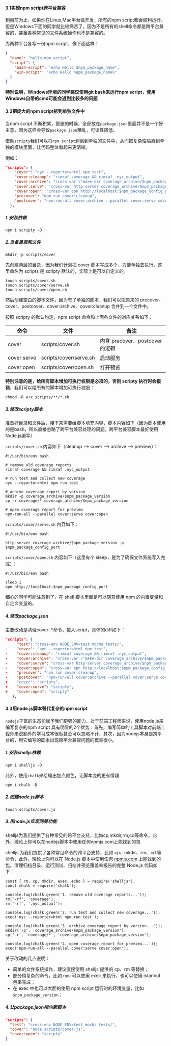 #### 3.1实现npm script跨平台兼容

到目前为止，如果你在Linux,Mac平台做开发，所有的npm script都会顺利运行，但是Windows下面的同学就比较痛苦了，因为不是所有的shell命令都是跨平台兼容的，甚至各种常见的文件系统操作也不是兼容的。

为两种平台各写一份npm script，像下面这样：

```json
{
  "name": "hello-npm-script",
  "script": {
    "bash-script": "echo Hello $npm_package_name",
    "win-script": "echo Hello %npm_package_name%"
  }
}
```

**特别说明，Windows环境的同学建议使用git bash来运行npm script，使用Windows自带的cmd可能会遇到比较多的问题**

#### 3.2把庞大的npm script拆到单独文件中

当npm script 不断积累，膨胀的时候，全部放在`package.json`里面并不是一个好主意，因为这样会导致`package.json`糟乱，可读性降低。

借助`scripty`我们可以将`npm script`剥离到单独的文件中，从而把复杂性隔离到单独的模块里面，让代码整体看起来更清晰。

例如：

```json
"scripts": {
    "cover": "nyc --reporter=html npm test",
    "cover:cleanup": "rimraf coverage && rimraf .nyc_output",
    "cover:archive": "cross-var \"make-dir coverage_archive/$npm_package_version && cpr coverage/* coverage_archive/$npm_package_version -o\"",
    "cover:serve": "cross-var http-server coverage_archive/$npm_package_version -p $npm_package_config_port",
    "cover:open": "cross-var opn http://localhost:$npm_package_config_port",
    "precover": "npm run cover:cleanup",
    "postcover": "npm-run-all cover:archive --parallel cover:serve cover:open"
  },
```

##### 1.安装依赖

```shell
npm i scripty -D
```

##### 2.准备目录和文件

```shell
mkdir -p scripts/cover
```

先创建两层的目录，因为我们计划把 cover 脚本写成多个，方便单独去执行，这里命名为 scripts 是 scripty 默认的，实际上是可以自定义的。

```
touch scripts/cover.sh
touch scripts/cover/serve.sh
touch scripts/cover/open.sh
```

然后创建空白的脚本文件，因为有了单独的脚本，我们可以把原来的 precover、cover、postcover、cover:archive、cover:cleanup 合并到一个文件中。

按照 scripty 的默认约定，npm script 命令和上面各文件的对应关系如下：

| 命令        | 文件                   | 备注                            |
| ----------- | ---------------------- | ------------------------------- |
| cover       | scripts/cover.sh       | 内含 precover、postcover 的逻辑 |
| cover:serve | scripts/cover/serve.sh | 启动服务                        |
| cover:open  | scripts/cover/open.sh  | 打开预览                        |

**特别注意的是，给所有脚本增加可执行权限是必须的，否则 scripty 执行时会报错**，我们可以给所有的脚本增加可执行权限：

```
chmod -R a+x scripts/**/*.sh
```

##### 3.修改scripty脚本

准备好目录和文件后，接下来需要给脚本填充内容，脚本内容如下（因为脚本使用的是bash，所以直接忽略了跨平台兼容处理的问题，跨平台兼容脚本最好使用Node.js编写）

`scripts/cover.sh` 内容如下（cleanup --> cover --> archive --> preview）：

```
#!/usr/bin/env bash

# remove old coverage reports
rimraf coverage && rimraf .nyc_output

# run test and collect new coverage
nyc --reporter=html npm run test

# achive coverage report by version
mkdir -p coverage_archive/$npm_package_version
cp -r coverage/* coverage_archive/$npm_package_version

# open coverage report for preview
npm-run-all --parallel cover:serve cover:open
```

`scripts/cover/serve.sh` 内容如下：

```
#!/usr/bin/env bash

http-server coverage_archive/$npm_package_version -p $npm_package_config_port
```

`scripts/cover/open.sh` 内容如下（这里有个 sleep，是为了确保文件系统写入完成）：

```
#!/usr/bin/env bash

sleep 1
opn http://localhost:$npm_package_config_port
```

细心的同学可能注意到了，在 shell 脚本里面是可以随意使用 npm 的内置变量和自定义变量的。

##### 4.修改package.json

主要改动是清理cover: *命令，接入script，具体的diff如下：

```json
"scripts": {
     "test": "cross-env NODE_ENV=test mocha tests/",
-    "cover": "nyc --reporter=html npm test",
-    "cover:cleanup": "rimraf coverage && rimraf .nyc_output",
-    "cover:archive": "cross-var \"make-dir coverage_archive/$npm_package_version && cpr coverage/* coverage_archive/$npm_package_version -o\"",
-    "cover:serve": "cross-var http-server coverage_archive/$npm_package_version -p $npm_package_config_port",
-    "cover:open": "cross-var opn http://localhost:$npm_package_config_port",
-    "precover": "npm run cover:cleanup",
-    "postcover": "npm-run-all cover:archive --parallel cover:serve cover:open"
+    "cover": "scripty",
+    "cover:serve": "scripty",
+    "cover:open": "scripty"
   },
```

#### 3.3用node.js脚本替代复杂的npm script

`nodejs`丰富的生态能赋予我们更强的能力，对于前端工程师来说，使用node.js来编写复杂的npm script 具有明显的2个优势：首先，编写简单的工具脚本对前端工程师来说额外的学习成本很低甚至可以忽略不计，其次，因为nodejs本身是跨平台的，用它编写的脚本出现跨平台兼容问题的概率很小。

##### 1.安装shelljs依赖

```shell
npm i shelljs -D
```

此外，使用`chalk`来给输出加点颜色，让脚本变的更有情趣

```shell
npm i chalk -D
```

##### 2.创建node.js脚本

```shell
touch scripts/cover.js
```

##### 3.用node.js实现同等功能

shelljs为我们提供了各种常见的跨平台支持，比如cp,mkdir,rm,cd等命令，此外，理论上你可以在nodejs脚本中使用任何npmjs.com上能找到的包

shelljs 为我们提供了各种常见命令的跨平台支持，比如 cp、mkdir、rm、cd 等命令，此外，理论上你可以在 Node.js 脚本中使用任何 [npmjs.com](https://www.npmjs.com/) 上能找到的包。清理归档目录、运行测试、归档并预览覆盖率报告的完整 Node.js 代码如下：

```
const { rm, cp, mkdir, exec, echo } = require('shelljs');
const chalk = require('chalk');

console.log(chalk.green('1. remove old coverage reports...'));
rm('-rf', 'coverage');
rm('-rf', '.nyc_output');

console.log(chalk.green('2. run test and collect new coverage...'));
exec('nyc --reporter=html npm run test');

console.log(chalk.green('3. archive coverage report by version...'));
mkdir('-p', 'coverage_archive/$npm_package_version');
cp('-r', 'coverage/*', 'coverage_archive/$npm_package_version');

console.log(chalk.green('4. open coverage report for preview...'));
exec('npm-run-all --parallel cover:serve cover:open');
```

关于改动的几点说明：

- 简单的文件系统操作，建议直接使用 shelljs 提供的 cp、rm 等替换；
- 部分稍复杂的命令，比如 nyc 可以使用 exec 来执行，也可以使用 istanbul 包来完成；
- 在 exec 中也可以大胆的使用 npm script 运行时的环境变量，比如 `$npm_package_version`；

##### 4.让package.json指向新脚本

```json
"scripts": {
  "test": "cross-env NODE_ENV=test mocha tests/",
  "cover": "node scripts/cover.js",
  "cover:open": "scripty"
}
```





















